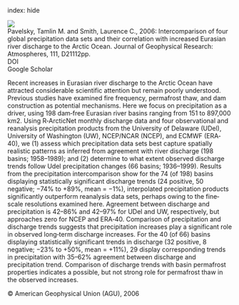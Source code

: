 index: hide

<div class="Citation">
    <div class="Citation-thumb CitationThumb-linked"  data-href="https://doi.org/10.1029/2006jd007230">
      <img src="https://static.claimspace.cloud/climate-study-static/refs/thumbs/14/Pavelsky_and_Smith_2006-thumb.png" />
    </div>

  <div class="Citation-body">
    <div class="Citation-text">Pavelsky, Tamlin M. and Smith, Laurence C., 2006: Intercomparison of four global precipitation data sets and their correlation with increased Eurasian river discharge to the Arctic Ocean. <span class="Article-journal">Journal of Geophysical Research: Atmospheres, </span><span class="Article-volume">111, </span>D21112pp.</div>
    <div class="Citation-links">
      <div class="CitationLink" data-href="https://doi.org/10.1029/2006jd007230">
        <div class="CitationLink-icon CitationLink-Doi"></div>
        <div class="CitationLink-text">DOI</div>
      </div>
      <div class="CitationLink" data-href="https://scholar.google.com/scholar?q=10.1029/2006jd007230">
        <div class="CitationLink-icon CitationLink-Scholar"></div>
        <div class="CitationLink-text">Google Scholar</div>
      </div>
    </div>
  </div>
</div>

Recent increases in Eurasian river discharge to the Arctic Ocean have attracted considerable scientific attention but remain poorly understood. Previous studies have examined fire frequency, permafrost thaw, and dam construction as potential mechanisms. Here we focus on precipitation as a driver, using 198 dam‐free Eurasian river basins ranging from 151 to 897,000 km2. Using R‐ArcticNet monthly discharge data and four observational and reanalysis precipitation products from the University of Delaware (UDel), University of Washington (UW), NCEP/NCAR (NCEP), and ECMWF (ERA‐40), we (1) assess which precipitation data sets best capture spatially realistic patterns as inferred from agreement with river discharge (198 basins; 1958–1989); and (2) determine to what extent observed discharge trends follow Udel precipitation changes (66 basins; 1936–1999). Results from the precipitation intercomparison show for the 74 (of 198) basins displaying statistically significant discharge trends (24 positive, 50 negative; −74% to +89%, mean = −1%), interpolated precipitation products significantly outperform reanalysis data sets, perhaps owing to the fine‐scale resolutions examined here. Agreement between discharge and precipitation is 42–86% and 42–97% for UDel and UW, respectively, but approaches zero for NCEP and ERA‐40. Comparison of precipitation and discharge trends suggests that precipitation increases play a significant role in observed long‐term discharge increases. For the 40 (of 66) basins displaying statistically significant trends in discharge (32 positive, 8 negative; −23% to +50%, mean = +11%), 29 display corresponding trends in precipitation with 35–62% agreement between discharge and precipitation trend. Comparison of discharge trends with basin permafrost properties indicates a possible, but not strong role for permafrost thaw in the observed increases.

<div class="Citation-copy">
&copy; American Geophysical Union (AGU), 2006
</div>